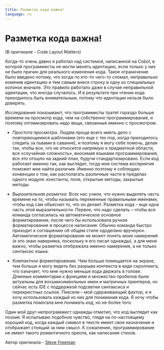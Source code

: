 ```yaml
---
title: Разметка кода важна!
language: ru
---
```


# Разметка кода важна!
(В оригинале - Code Layout Matters)

Когда-то очень давно я работал над системой, написанной на Cobol, в которой программисты не могли менять идентацию, если только у них не было причин для реального изменения кода. Такое ограничение было введено потому, что когда-то кто-то чего-то сломал, неправильно изменив идентацию и тем самым внеся строку в одну из специальных колонок вначале. Это правило работало даже в случае неправильной идентации, что иногда случалось. И в результате при чтении кода приходилось быть внимательным, потому что идентации нельзя было доверять.

Исследования показывают, что программисты тратят гораздо больше времени на просмотр кода, чем на собственно программирование, и поэтому оптимизировать надо вещи, связанные именно с просмотром.

- *Простота просмотра*. Людям проще всего иметь дело с повторяющимися шаблонами (это еще с тех пор, когда приходилось следить за львами в саванне), и поэтому я могу себе помочь, делая так, чтобы все, что не относится напрямую к предметной области, вся «случайная сложность», вносимая языками программирования, все это отошло на задний план, будучи стандартизировано. Если код работает именно так, как выглядит, тогда моя система восприятия поможет мне найти различия. Именно поэтому я соблюдаю конвенции о том, как располагать различные части в пределах одного модуля: константы, поля, открытые методы, закрытые методы.

- *Выразительная разметка*. Всех нас учили, что нужно выделять часть времени на то, чтобы называть переменные правильными именами, чтобы код сам объяснял то, что он делает. Разметка кода – еще одна часть этой выразительности. Первое, что надо сделать – чтобы вся команда согласилась на автоматическое основное форматирование, после чего бы использовала ручное форматирование в процессе написания. Обычно команда быстро приходит к соглашению об общем стиле «доделано вручную». Автоматическое форматирование не может понять моих намерений (я это знаю наверняка, поскольку я его писал однажды), а для меня важно, чтобы разметка отображала именно намерения, а не только синтаксис языка.

- *Компактное форматирование*. Чем больше помещается на экране, тем больше я могу видеть без разрыва контекста в виде скроллинга, что означает, что мне нужно меньше кода держать в голове. Длинные комментарии к функциям и множество пробелов были актуальны для восьмисимвольных имен и матричных принтеров, но сейчас есть IDE с поддержкой подсветки синтаксиса и перекрестных ссылок. Пиксели – мой сдерживающий фактор, и я хочу использовать каждый из них для понимания кода. Я хочу чтобы разметка помогала мне понимать код, но не более того.

Один мой друг-непрограммист однажды отметил, что код выглядит как поэзия. Я испытываю подобное чувство, глядя на по-настоящему хороший код, когда каждый символ в тексте имеет свое назначение и отображает стоящий за ним смысл. К сожалению, программирование не имеет такого романтичного ореола, как написание стихов.

Автор оригинала - [Steve Freeman](http://programmer.97things.oreilly.com/wiki/index.php/Steve_Freeman)